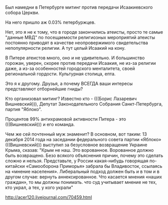 Был намедни в Петербурге митинг против передачи Исаакиевского собора Церкви. 

На него пришло аж 0.03% петербуржцев. 

Нет, это я не к тому, что в городе закончились атеисты, просто те самые "данные МВД" по посещаемости религиозных мероприятий атеисты постоянно приводят в качестве неопровержимого свидетельства непопулярности религии. А тут целый Исаакий на кону. 

В Питере атеистов много, оно и не удивительно. И большинство горожан, уверен, скорее против передачи Исаакия, не из-за религии даже, а из-за особенностей городского менталитета, своей региональной гордости. Культурная столица, епта.

Это я к другому. Друзья, а почему ВСЕГДА ваши интересы представляют отборнейшие гниды? 

Кто организовал митинг? Известно кто - (((Борис Лазаревич Вишневский))), Депутат Законодательного Собрания Санкт-Петербурга, партия "Яблоко". 

Процентов 99% антихрамовой активности Питера - это (((Вишневский))) и его команда. 

Чем же сей почтенный муж знаменит? В основном, вот таким:
13 декабря 2014 года на заседании федерального совета партии «Яблоко» (((Вишневский))) выступил за безусловное возвращение Украине Крыма, сказав: "Крым не наш. Это ворованное. Ворованное должно быть возвращено. Безо всякого объяснения причин, почему это сделать сложно и нельзя. Представьте, у России какая-нибудь говорящая по-китайски «Самооборона Приморья» забрала бы Владивосток, ссылаясь на «мнение населения». Либеральный подход должен быть и в том и в другом случае: вернуть аннексированное. Что касается мнения «наших граждан», то мы должны понимать. что суд учитывает мнение не тех, кто украл, а тех, у кого украли"

http://acer120.livejournal.com/70459.html
